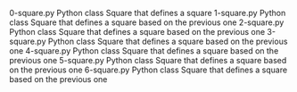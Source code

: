 0-square.py	Python class Square that defines a square
1-square.py	Python class Square that defines a square based on the previous one
2-square.py	Python class Square that defines a square based on the previous one
3-square.py	Python class Square that defines a square based on the previous one
4-square.py	Python class Square that defines a square based on the previous one
5-square.py	Python class Square that defines a square based on the previous one
6-square.py	Python class Square that defines a square based on the previous one
